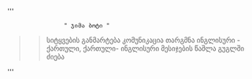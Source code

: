 '''

                    " ჯიმა ბოტი "                
                
                
>> სიტყვების განმარტება 
>> კომუნიკაცია
>> თარგმნა  ინგლისური - ქართული, ქართული- ინგლისური
>> მესიჯების წაშლა
>> გუგლში ძიება


'''